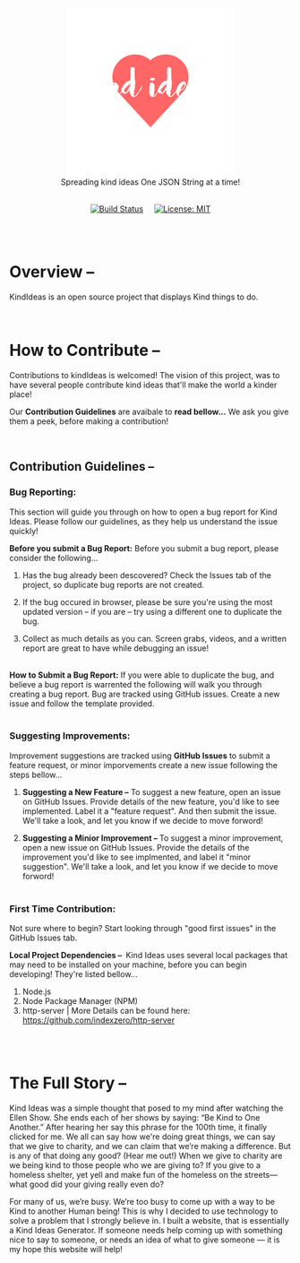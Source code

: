 <center>
    <img src="./app/assets/icon.png" alt="Kind Ideas">
</center>

<center>Spreading kind ideas One JSON String at a time!</center>

<br/>

<center>

[![Build Status](https://travis-ci.com/username/projectname.svg?branch=master)](https://travis-ci.com/username/projectname) &nbsp; &nbsp;
[![License: MIT](https://img.shields.io/badge/License-MIT-yellow.svg)](https://opensource.org/licenses/MIT)

</center>
<br> <br>

# Overview – 
KindIdeas is an open source project that displays Kind things to do.

<br/>

# How to Contribute –
Contributions to kindIdeas is welcomed! The vision of this project, was to have several people contribute kind ideas that'll make the world a kinder place! 

Our <b>Contribution Guidelines</b> are avaibale to <b>read bellow...</b> We ask you give them a peek, before making a contribution!

<br/>

## Contribution Guidelines –

### <b>Bug Reporting:</b>
This section will guide you through on how to open a bug report for Kind Ideas. Please follow our guidelines, as they help us understand the issue quickly! 

<b>Before you submit a Bug Report:</b>
Before you submit a bug report, please consider the following...<br/>
1. Has the bug already been descovered? Check the Issues tab of the project, so duplicate bug reports are not created.

2. If the bug occured in browser, please be sure you're using the most updated version – if you are – try using a different one to duplicate the bug.

3. Collect as much details as you can. Screen grabs, videos, and a written report are great to have while debugging an issue!

<br>
<b>How to Submit a Bug Report:</b>
If you were able to duplicate the bug, and believe a bug report is warrented the following will walk you through creating a bug report. Bug are tracked using GitHub issues. Create a new issue and follow the template provided. <br/> <br/>


### <b>Suggesting Improvements:</b>
Improvement suggestions are tracked using <b>GitHub Issues</b> to submit a feature request, or minor imporvements create a new issue following the steps bellow... <br/>

1. <b>Suggesting a New Feature –</b> To suggest a new feature, open an issue on GitHub Issues. Provide details of the new feature, you'd like to see implemented. Label it a "feature request". And then submit the issue. We'll take a look, and let you know if we decide to move forword!

2. <b>Suggesting a Minior Improvement – </b> To suggest a minor improvement, open a new issue on GitHub Issues. Provide the details of the improvement you'd like to see implmented, and label it "minor suggestion". We'll take a look, and let you know if we decide to move forword! <br/> <br/>

### <b>First Time Contribution:</b>
Not sure where to begin? Start looking through "good first issues" in the GitHub Issues tab.

<b>Local Project Dependencies – </b> Kind Ideas uses several local packages that may need to be installed on your machine, before you can begin developing! They're listed bellow...

1. Node.js 
2. Node Package Manager (NPM)
3. http-server | More Details can be found here: https://github.com/indexzero/http-server <br/> <br/>



<br/>

# The Full Story –
Kind Ideas was a simple thought that posed to my mind after watching the Ellen Show. She ends each of her shows by saying: “Be Kind to One Another.” 
After hearing her say this phrase for the 100th time, it finally clicked for me. We all can say how we're doing great things, we can say that we give to charity,
and we can claim that we’re making a difference. But is any of that doing any good? (Hear me out!) When we give to charity are we being kind to those people
who we are giving to? If you give to a homeless shelter, yet yell and make fun of the homeless on the streets—what good did your giving really even do? 

For many of us, we’re busy. We’re too busy to come up with a way to be Kind to another Human being! 
This is why I decided to use technology to solve a problem that I strongly believe in. I built a website, that is essentially a Kind Ideas Generator. If someone needs help coming up with something nice to say to someone, or needs an idea of what to give someone — it is my hope this website will help!